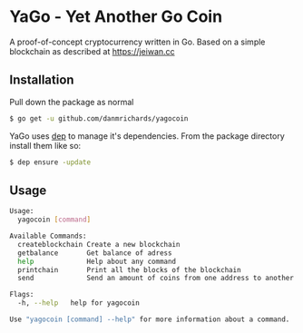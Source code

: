 # YaGo - Yet Another Go Coin
A proof-of-concept cryptocurrency written in Go.
Based on a simple blockchain as described at https://jeiwan.cc

## Installation
Pull down the package as normal
```bash
$ go get -u github.com/danmrichards/yagocoin
```

YaGo uses [dep](https://github.com/golang/dep) to manage it's dependencies. From the package directory install
them like so:
```bash
$ dep ensure -update
```

## Usage
```bash
Usage:
  yagocoin [command]

Available Commands:
  createblockchain Create a new blockchain
  getbalance       Get balance of adress
  help             Help about any command
  printchain       Print all the blocks of the blockchain
  send             Send an amount of coins from one address to another

Flags:
  -h, --help   help for yagocoin

Use "yagocoin [command] --help" for more information about a command.
```